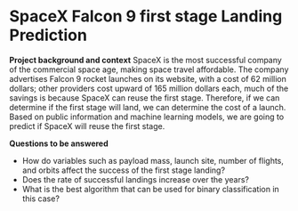 # SpaceX Falcon 9 first stage Landing Prediction

**Project background and context**
SpaceX is the most successful company of the commercial space
age, making space travel affordable. The company advertises Falcon
9 rocket launches on its website, with a cost of 62 million dollars;
other providers cost upward of 165 million dollars each, much of the
savings is because SpaceX can reuse the first stage. Therefore, if we
can determine if the first stage will land, we can determine the cost
of a launch. Based on public information and machine learning
models, we are going to predict if SpaceX will reuse the first stage.

**Questions to be answered**
- How do variables such as payload mass, launch site, number of
flights, and orbits affect the success of the first stage landing?
- Does the rate of successful landings increase over the years?
- What is the best algorithm that can be used for binary classification
in this case?
